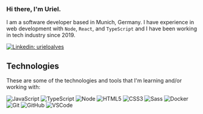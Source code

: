 ### Hi there, I'm Uriel.

I am a software developer based in Munich, Germany. I have experience in web development with `Node`, `React`, and `TypeScript` and I have been working in tech industry since 2019. 

[![Linkedin: urieloalves](https://img.shields.io/badge/-Linkedin-blue?style=flat-square&logo=Linkedin&logoColor=white&link=https://www.linkedin.com/in/urieloalves/)](https://www.linkedin.com/in/urieloalves/)

## Technologies

These are some of the technologies and tools that I'm learning and/or working with:

![JavaScript](https://img.shields.io/badge/-JavaScript-black?style=flat-square&logo=javascript)
![TypeScript](https://img.shields.io/badge/-TypeScript-007ACC?style=flat-square&logo=typescript)
![Node](https://img.shields.io/badge/-Nodejs-339933?style=flat-square&logo=Node.js&logoColor=white)
![HTML5](https://img.shields.io/badge/-HTML5-E34F26?style=flat-square&logo=html5&logoColor=white)
![CSS3](https://img.shields.io/badge/-CSS3-1572B6?style=flat-square&logo=css3)
![Sass](https://img.shields.io/badge/-Sass-CC6699?style=flat-square&logo=sass&logoColor=white)
![Docker](https://img.shields.io/badge/-Docker-2496ED?style=flat-square&logo=docker&logoColor=white)
![Git](https://img.shields.io/badge/-Git-black?style=flat-square&logo=git)
![GitHub](https://img.shields.io/badge/-GitHub-181717?style=flat-square&logo=github)
![VSCode](https://img.shields.io/badge/-VSCode-007ACC?style=flat-square&logo=visual-studio-code&logoColor=white)
